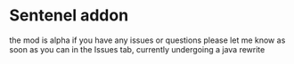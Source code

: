 # Sentenel addon
the mod is alpha if you have any issues or questions please let me know as soon as you can in the Issues tab, currently undergoing a java rewrite
